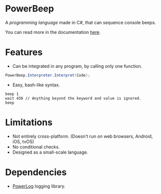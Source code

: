 # PowerBeep
A _programming language_ made in C#, that can sequence console beeps.

You can read more in the documentation [here](https://github.com/Thev2Andy/PowerBeep/wiki).

# Features
* Can be integrated in any program, by calling only one function.
```cs
PowerBeep.Interpreter.Interpret(Code);
```

* Easy, bash-like syntax.
```
beep 1
wait 450 // Anything beyond the keyword and value is ignored.
beep
```

# Limitations
* Not entirely cross-platform. (Doesn't run on web browsers, Android, iOS, tvOS)
* No conditional checks.
* Designed as a small-scale language.

# Dependencies
* [PowerLog](https://github.com/Thev2Andy/PowerLog) logging library.
